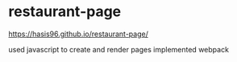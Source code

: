 # restaurant-page

https://hasis96.github.io/restaurant-page/


used javascript to create and render pages
implemented webpack
